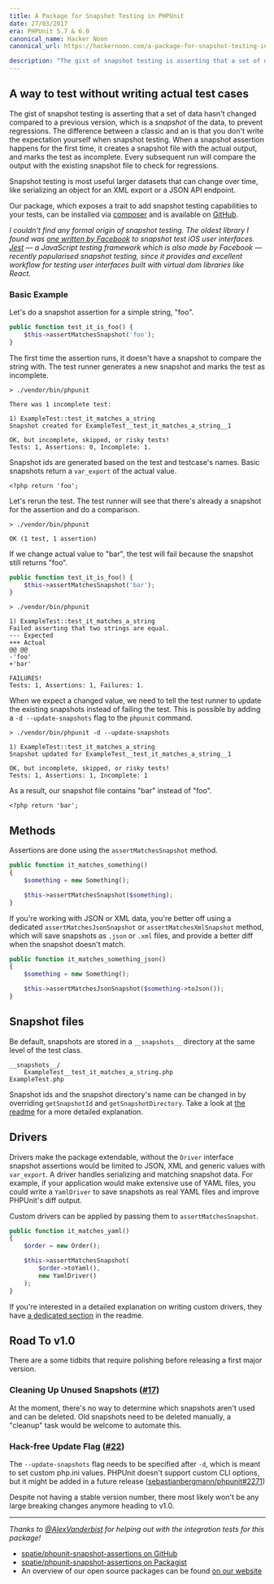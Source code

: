 ```yaml
---
title: A Package for Snapshot Testing in PHPUnit
date: 27/03/2017
era: PHPUnit 5.7 & 6.0
canonical_name: Hacker Noon
canonical_url: https://hackernoon.com/a-package-for-snapshot-testing-in-phpunit

description: "The gist of snapshot testing is asserting that a set of data hasn't changed compared to a previous version, which is a snapshot of the data, to prevent regressions. The difference between a classic assertEquals and an assertMatchesSnapshot is that you don't write the expectation yourself when snapshot testing. When a snapshot assertion happens for the first time, it creates a snapshot file with the actual output, and marks the test as incomplete. Every subsequent run will compare the output with the existing snapshot file to check for regressions."
---
```


## A way to test without writing actual test cases

The gist of snapshot testing is asserting that a set of data hasn't changed compared to a previous version, which is a *snapshot* of the data, to prevent regressions. The difference between a classic  and an  is that you don't write the expectation yourself when snapshot testing. When a snapshot assertion happens for the first time, it creates a snapshot file with the actual output, and marks the test as incomplete. Every subsequent run will compare the output with the existing snapshot file to check for regressions.

Snapshot testing is most useful larger datasets that can change over time, like serializing an object for an XML export or a JSON API endpoint.

Our package, which exposes a trait to add snapshot testing capabilities to your tests, can be installed via [composer](https://packagist.org/packages/spatie/phpunit-snapshot-assertions) and is available on [GitHub](https://github.com/spatie/phpunit-snapshot-assertions).

*I couldn't find any formal origin of snapshot testing. The oldest library I found was [one written by Facebook](https://github.com/facebook/ios-snapshot-test-case) to snapshot test iOS user interfaces. [Jest](https://facebook.github.io/jest/) — a JavaScript testing framework which is also made by Facebook — recently popularised snapshot testing, since it provides and excellent workflow for testing user interfaces built with virtual dom libraries like React.*

### Basic Example

Let's do a snapshot assertion for a simple string, "foo".

```php
public function test_it_is_foo() {
    $this->assertMatchesSnapshot('foo');
}
```

The first time the assertion runs, it doesn't have a snapshot to compare the string with. The test runner generates a new snapshot and marks the test as incomplete.

```
> ./vendor/bin/phpunit

There was 1 incomplete test:

1) ExampleTest::test_it_matches_a_string
Snapshot created for ExampleTest__test_it_matches_a_string__1

OK, but incomplete, skipped, or risky tests!
Tests: 1, Assertions: 0, Incomplete: 1.
```

Snapshot ids are generated based on the test and testcase's names. Basic snapshots return a `var_export` of the actual value.

```
<?php return 'foo';
```

Let's rerun the test. The test runner will see that there's already a snapshot for the assertion and do a comparison.

```
> ./vendor/bin/phpunit

OK (1 test, 1 assertion)
```

If we change actual value to "bar", the test will fail because the snapshot still returns "foo".

```php
public function test_it_is_foo() {
    $this->assertMatchesSnapshot('bar');
}
```
```
> ./vendor/bin/phpunit

1) ExampleTest::test_it_matches_a_string
Failed asserting that two strings are equal.
--- Expected
+++ Actual
@@ @@
-'foo'
+'bar'

FAILURES!
Tests: 1, Assertions: 1, Failures: 1.
```

When we expect a changed value, we need to tell the test runner to update the existing snapshots instead of failing the test. This is possible by adding a `-d --update-snapshots` flag to the `phpunit` command.

```
> ./vendor/bin/phpunit -d --update-snapshots

1) ExampleTest::test_it_matches_a_string
Snapshot updated for ExampleTest__test_it_matches_a_string__1

OK, but incomplete, skipped, or risky tests!
Tests: 1, Assertions: 1, Incomplete: 1
```

As a result, our snapshot file contains "bar" instead of "foo".

```
<?php return 'bar';
```

## Methods

Assertions are done using the `assertMatchesSnapshot` method.

```php
public function it_matches_something()
{
    $something = new Something();

    $this->assertMatchesSnapshot($something);
}
```

If you're working with JSON or XML data, you're better off using a dedicated `assertMatchesJsonSnapshot` or `assertMatchesXmlSnapshot` method, which will save snapshots as `.json` or `.xml` files, and provide a better diff when the snapshot doesn't match.

```php
public function it_matches_something_json()
{
    $something = new Something();

    $this->assertMatchesJsonSnapshot($something->toJson());
}
```

## Snapshot files

Be default, snapshots are stored in a `__snapshots__` directory at the same level of the test
class.

```
__snapshots__/
    ExampleTest__test_it_matches_a_string.php
ExampleTest.php
```

Snapshot ids and the snapshot directory's name can be changed in by overriding `getSnapshotId` and `getSnapshotDirectory`. Take a look at [the readme](https://github.com/spatie/phpunit-snapshot-assertions#customizing-snapshot-ids-and-directories) for a more detailed explanation.

## Drivers

Drivers make the package extendable, without the `Driver` interface snapshot assertions would be limited to JSON, XML and generic values with `var_export`. A driver handles serializing and matching snapshot data. For example, if your application would make extensive use of YAML files, you could write a `YamlDriver` to save snapshots as real YAML files and improve PHPUnit's diff output.

Custom drivers can be applied by passing them to `assertMatchesSnapshot`.

```php
public function it_matches_yaml()
{
    $order = new Order();

    $this->assertMatchesSnapshot(
        $order->toYaml(),
        new YamlDriver()
    );
}
```

If you're interested in a detailed explanation on writing custom drivers, they have [a dedicated section](https://github.com/spatie/phpunit-snapshot-assertions#writing-custom-drivers) in the readme.

## Road To v1.0

There are a some tidbits that require polishing before releasing a first major version.

### Cleaning Up Unused Snapshots ([#17](https://github.com/spatie/phpunit-snapshot-assertions/issues/17))

At the moment, there's no way to determine which snapshots aren't used and can be deleted. Old snapshots need to be deleted manually, a "cleanup" task would be welcome to automate this.

### Hack-free Update Flag ([#22](https://github.com/spatie/phpunit-snapshot-assertions/issues/22))

The `--update-snapshots` flag needs to be specified after `-d`, which is meant to set custom php.ini values. PHPUnit doesn't support custom CLI options, but it might be added in a future release ([sebastianbergmann/phpunit#2271](https://github.com/sebastianbergmann/phpunit/issues/2271))

Despite not having a stable version number, there most likely won't be any large breaking changes anymore heading to v1.0.

---

*Thanks to [@AlexVanderbist](https://twitter.com/alexvanderbist) for helping out with the integration tests for this package!*

- [spatie/phpunit-snapshot-assertions on GitHub](https://github.com/spatie/phpunit-snapshot-assertions)
- [spatie/phpunit-snapshot-assertions on Packagist](https://packagist.org/packages/spatie/phpunit-snapshot-assertions)
- An overview of our open source packages can be found [on our website](https://spatie.be/en/opensource)

